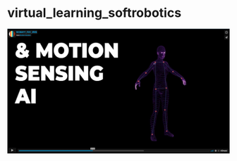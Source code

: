 # virtual_learning_softrobotics


[![Iris - Haptic Virtual Learning Assitive Device](VideoIris.jpg)](https://player.vimeo.com/video/669028027 "Little red riding hood - Click to Watch!")